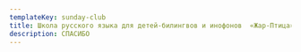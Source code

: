 ```yaml
---
templateKey: sunday-club
title: Школа русского языка для детей-билингвов и инофонов  «Жар-Птица»
description: СПАСИБО
---
```

